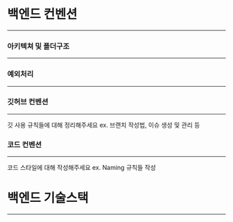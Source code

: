 # 백엔드 컨벤션
---

### 아키텍쳐 및 폴더구조
---



### 예외처리
---



### 깃허브 컨벤션
---
깃 사용 규칙들에 대해 정리해주세요
ex. 브랜치 작성법, 이슈 생성 및 관리 등


### 코드 컨벤션
---
코드 스타일에 대해 작성해주세요
ex. Naming 규칙들 작성 

# 백엔드 기술스택
---

